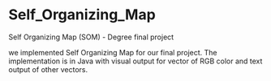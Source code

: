 # Self_Organizing_Map
Self Organizing Map (SOM) - Degree final project

we implemented Self Organizing Map for our final project.
The implementation is in Java with visual output for vector of RGB color and text output of other vectors.
